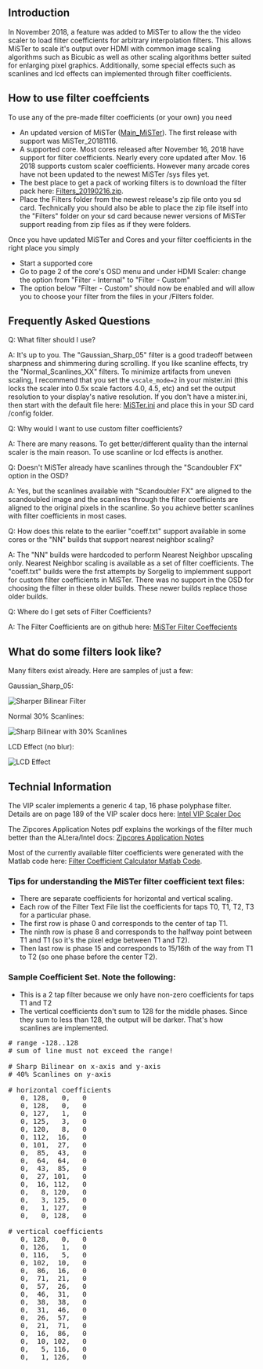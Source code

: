 
## Introduction

In November 2018, a feature was added to MiSTer to allow the the video scaler to load filter coefficients for arbitrary interpolation filters.  This allows MiSTer to scale it's output over HDMI with common image scaling algorithms such as Bicubic as well as other scaling algorithms better suited for enlarging pixel graphics.  Additionally, some special effects such as scanlines and lcd effects can implemented through filter coefficients.

## How to use filter coeffcients

To use any of the pre-made filter coefficients (or your own) you need

* An updated version of MiSTer ([Main_MiSTer](https://github.com/MiSTer-devel/Main_MiSTer)).  The first release with support was MiSTer_20181116.
* A supported core.  Most cores released after November 16, 2018 have support for filter coefficients.  Nearly every core updated after Mov. 16 2018 supports custom scaler coefficients.  However many arcade cores have not been updated to the newest MiSTer /sys files yet.
* The best place to get a pack of working filters is to download the filter pack here: [Filters_20190216.zip](https://github.com/MiSTer-devel/Filters_MiSTer/tree/master/Releases).
* Place the Filters folder from the newest release's zip file onto you sd card. Technically you should also be able to place the zip file itself into the "Filters" folder on your sd card because newer versions of MiSTer support reading from zip files as if they were folders.

Once you have updated MiSTer and Cores and your filter coefficients in the right place you simply

* Start a supported core
* Go to page 2 of the core's OSD menu and under HDMI Scaler: change the option from "Filter - Internal" to "Filter - Custom"
* The option below "Filter - Custom" should now be enabled and will allow you to choose your filter from the files in your /Filters folder.

## Frequently Asked Questions
Q: What filter should I use?

A: It's up to you.  The "Gaussian_Sharp_05" filter is a good tradeoff between sharpness and shimmering during scrolling.  If you like scanline effects, try the "Normal_Scanlines_XX" filters.  To minimize artifacts from uneven scaling, I recommend that you set the `vscale_mode=2` in your mister.ini (this locks the scaler into 0.5x scale factors 4.0, 4.5, etc) and set the output resolution to your display's native resolution.  If you don't have a mister.ini, then start with the default file here: [MiSTer.ini](https://github.com/MiSTer-devel/Main_MiSTer/blob/master/MiSTer.ini) and place this in your SD card /config folder.

Q: Why would I want to use custom filter coefficients?

A: There are many reasons. To get better/different quality than the internal scaler is the main reason. To use scanline or lcd effects is another.

Q: Doesn't MiSTer already have scanlines through the "Scandoubler FX" option in the OSD?

A: Yes, but the scanlines available with "Scandoubler FX" are aligned to the scandoubled image and the scanlines through the filter coefficients are aligned to the original pixels in the scanline.  So you achieve better scanlines with filter coefficients in most cases.

Q: How does this relate to the earlier "coeff.txt" support available in some cores or the "NN" builds that support nearest neighbor scaling?

A: The "NN" builds were hardcoded to perform Nearest Neighbor upscaling only.  Nearest Neighbor scaling is available as a set of filter coefficients.  The "coeff.txt" builds were the frst attempts by Sorgelig to implemment support for custom filter coefficients in MiSTer.  There was no support in the OSD for choosing the filter in these older builds.  These newer builds replace those older builds.

Q: Where do I get sets of Filter Coefficients?

A: The Filter Coefficients are on github here: [MiSTer Filter Coeffecients](https://github.com/MiSTer-devel/Filters_MiSTer)

## What do some filters look like?

Many filters exist already.  Here are samples of just a few:

Gaussian_Sharp_05: 

![Sharper Bilinear Filter](http://i63.tinypic.com/a29p8k.jpg)

Normal 30% Scanlines:

![Sharp Bilinear with 30% Scanlines](http://i63.tinypic.com/2s78847.jpg)

LCD Effect (no blur):

![LCD Effect](http://i67.tinypic.com/10px9ph.jpg)


## Technial Information

The VIP scaler implements a generic 4 tap, 16 phase polyphase filter.  Details are on page 189 of the VIP scaler docs here: [Intel VIP Scaler Doc](https://www.intel.com/content/dam/www/programmable/us/en/pdfs/literature/ug/ug_vip.pdf)

The Zipcores Application Notes pdf explains the workings of the filter much better than the ALtera/Intel docs: [Zipcores Application Notes](http://www.zipcores.com/datasheets/app_note_zc003.pdf)

Most of the currently available filter coefficients were generated with the Matlab code here: [Filter Coefficient Calculator Matlab Code](https://github.com/MiSTer-devel/Filters_MiSTer/tree/master/Matlab).

### Tips for understanding the MiSTer filter coefficient text files:

* There are separate coefficients for horizontal and vertical scaling.
* Each row of the Filter Text File list the coefficients for taps T0, T1, T2, T3 for a particular phase.
* The first row is phase 0 and corresponds to the center of tap T1.
* The ninth row is phase 8 and corresponds to the halfway point between T1 and T1 (so it's the pixel edge between T1 and T2).
* Then last row is phase 15 and corresponds to 15/16th of the way from T1 to T2 (so one phase before the center T2).

### Sample Coefficient Set. Note the following:

* This is a 2 tap filter because we only have non-zero coefficients for taps T1 and T2
* The vertical coefficients don't sum to 128 for the middle phases. Since they sum to less than 128, the output will be darker. That's how scanlines are implemented.

<pre>
# range -128..128
# sum of line must not exceed the range!

# Sharp Bilinear on x-axis and y-axis
# 40% Scanlines on y-axis

# horizontal coefficients
   0, 128,   0,   0
   0, 128,   0,   0
   0, 127,   1,   0
   0, 125,   3,   0
   0, 120,   8,   0
   0, 112,  16,   0
   0, 101,  27,   0
   0,  85,  43,   0
   0,  64,  64,   0
   0,  43,  85,   0
   0,  27, 101,   0
   0,  16, 112,   0
   0,   8, 120,   0
   0,   3, 125,   0
   0,   1, 127,   0
   0,   0, 128,   0

# vertical coefficients
   0, 128,   0,   0
   0, 126,   1,   0
   0, 116,   5,   0
   0, 102,  10,   0
   0,  86,  16,   0
   0,  71,  21,   0
   0,  57,  26,   0
   0,  46,  31,   0
   0,  38,  38,   0
   0,  31,  46,   0
   0,  26,  57,   0
   0,  21,  71,   0
   0,  16,  86,   0
   0,  10, 102,   0
   0,   5, 116,   0
   0,   1, 126,   0
</pre>
